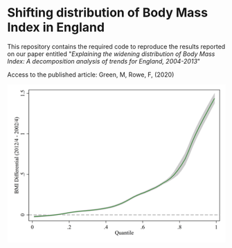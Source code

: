 # Shifting distribution of Body Mass Index in England

This repository contains the required code to reproduce the results reported on our paper entitled "*Explaining the widening distribution of Body Mass Index: A decomposition analysis of trends for England, 2004-2013*"

Access to the published article: Green, M, Rowe, F, (2020)

![Differences across the BMI distribution, 2002/4 - 2012/4](figure/bmiDiff_qplot.png)
